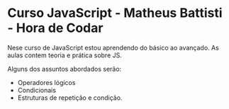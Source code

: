# Curso JavaScript - Matheus Battisti - Hora de Codar

Nese curso de JavaScript estou aprendendo do básico ao avançado.
As aulas contem teoria e prática sobre JS. 

Alguns dos assuntos abordados serão: 
* Operadores lógicos
* Condicionais
* Estruturas de repetição e condição.
 
